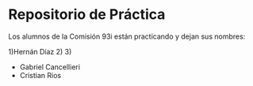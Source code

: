 # Repositorio de Práctica

Los alumnos de la Comisión 93i están practicando y dejan sus nombres:

1)Hernán Díaz 
2) 
3)

- Gabriel Cancellieri
- Cristian Rios
